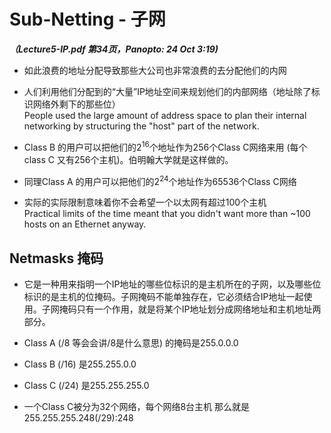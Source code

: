# Sub-Netting - 子网
***（Lecture5-IP.pdf 第34页，Panopto: 24 Oct 3:19)*** 

* 如此浪费的地址分配导致那些大公司也非常浪费的去分配他们的内网

* 人们利用他们分配到的“大量”IP地址空间来规划他们的内部网络（地址除了标识网络外剩下的那些位）   
People used the large amount of address space to plan their internal networking by structuring the "host" part of the network.

* Class B 的用户可以把他们的2<sup>16</sup>个地址作为256个Class C网络来用 (每个class C 又有256个主机)。伯明翰大学就是这样做的。

* 同理Class A 的用户可以把他们的2<sup>24</sup>个地址作为65536个Class C网络

* 实际的实际限制意味着你不会希望一个以太网有超过100个主机  
Practical limits of the time meant that you didn't want more than ~100 hosts on an Ethernet anyway.



## Netmasks 掩码

* 它是一种用来指明一个IP地址的哪些位标识的是主机所在的子网，以及哪些位标识的是主机的位掩码。子网掩码不能单独存在，它必须结合IP地址一起使用。子网掩码只有一个作用，就是将某个IP地址划分成网络地址和主机地址两部分。  

* Class A (/8 等会会讲/8是什么意思) 的掩码是255.0.0.0
* Class B (/16) 是255.255.0.0
* Class C (/24) 是255.255.255.0
* 一个Class C被分为32个网络，每个网络8台主机 那么就是 255.255.255.248(/29):248

